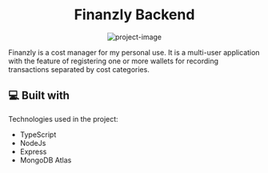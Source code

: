 <h1 align="center" id="title">Finanzly Backend</h1>

<p align="center"><img src="https://socialify.git.ci/michel-mendes/finanzly-backend/image?description=1&amp;font=Jost&amp;issues=1&amp;language=1&amp;name=1&amp;owner=1&amp;pattern=Signal&amp;stargazers=1&amp;theme=Light" alt="project-image"></p>

<p id="description">Finanzly is a cost manager for my personal use. It is a multi-user application with the feature of registering one or more wallets for recording transactions separated by cost categories.</p>

  
  
<h2>💻 Built with</h2>

Technologies used in the project:

*   TypeScript
*   NodeJs
*   Express
*   MongoDB Atlas
